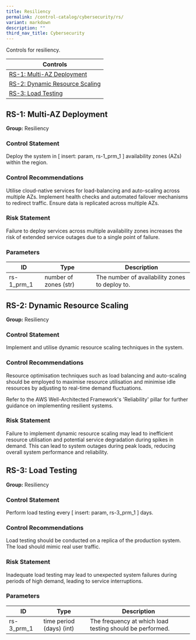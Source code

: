 ```yaml
---
title: Resiliency
permalink: /control-catalog/cybersecurity/rs/
variant: markdown
description: ""
third_nav_title: Cybersecurity
---
```

Controls for resiliency.

| Controls                                                         |
| ---------------------------------------------------------------- |
| [RS-1: Multi-AZ Deployment](#rs-1-multi-az-deployment)           |
| [RS-2: Dynamic Resource Scaling](#rs-2-dynamic-resource-scaling) |
| [RS-3: Load Testing](#rs-3-load-testing)                         |

## RS-1: Multi-AZ Deployment

**Group:** Resiliency

### Control Statement

Deploy the system in [ insert: param, rs-1_prm_1 ] availability zones (AZs) within the region.

### Control Recommendations

Utilise cloud-native services for load-balancing and auto-scaling across multiple AZs. Implement health checks and automated failover mechanisms to redirect traffic. Ensure data is replicated across multiple AZs.

### Risk Statement

Failure to deploy services across multiple availability zones increases the risk of extended service outages due to a single point of failure.

### Parameters

| ID         | Type                  | Description                                    |
| ---------- | --------------------- | ---------------------------------------------- |
| rs-1_prm_1 | number of zones (str) | The number of availability zones to deploy to. |

## RS-2: Dynamic Resource Scaling

**Group:** Resiliency

### Control Statement

Implement and utilise dynamic resource scaling techniques in the system.

### Control Recommendations

Resource optimisation techniques such as load balancing and auto-scaling should be employed to maximise resource utilisation and minimise idle resources by adjusting to real-time demand fluctuations.

Refer to the AWS Well-Architected Framework&#39;s &#39;Reliability&#39; pillar for further guidance on implementing resilient systems.

### Risk Statement

Failure to implement dynamic resource scaling may lead to inefficient resource utilisation and potential service degradation during spikes in demand. This can lead to system outages during peak loads, reducing overall system performance and reliability.

## RS-3: Load Testing

**Group:** Resiliency

### Control Statement

Perform load testing every [ insert: param, rs-3_prm_1 ] days.

### Control Recommendations

Load testing should be conducted on a replica of the production system. The load should mimic real user traffic.

### Risk Statement

Inadequate load testing may lead to unexpected system failures during periods of high demand, leading to service interruptions.

### Parameters

| ID         | Type                     | Description                                              |
| ---------- | ------------------------ | -------------------------------------------------------- |
| rs-3_prm_1 | time period (days) (int) | The frequency at which load testing should be performed. |